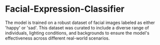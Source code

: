 # Facial-Expression-Classifier
The model is trained on a robust dataset of facial images labeled as either 'happy' or 'sad'. This dataset was curated to include a diverse range of individuals, lighting conditions, and backgrounds to ensure the model's effectiveness across different real-world scenarios.
